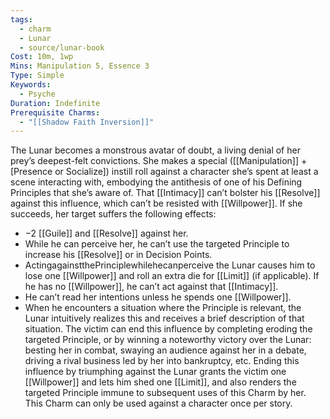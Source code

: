 ```yaml
---
tags:
  - charm
  - Lunar
  - source/lunar-book
Cost: 10m, 1wp
Mins: Manipulation 5, Essence 3
Type: Simple
Keywords:
  - Psyche
Duration: Indefinite
Prerequisite Charms:
  - "[[Shadow Faith Inversion]]"
---
```

The Lunar becomes a monstrous avatar of doubt, a living denial of her prey’s deepest-felt convictions. She makes a special ([[Manipulation]] + [Presence or Socialize]) instill roll against a character she’s spent at least a scene interacting with, embodying the antithesis of one of his Defining Principles that she’s aware of. That [[Intimacy]] can’t bolster his [[Resolve]] against this influence, which can’t be resisted with [[Willpower]]. If she succeeds, her target suffers the following effects: 
-  −2 [[Guile]] and [[Resolve]] against her. 
-  While he can perceive her, he can’t use the targeted Principle to increase his [[Resolve]] or in Decision Points. 
-  ActingagainstthePrinciplewhilehecanperceive the Lunar causes him to lose one [[Willpower]] and roll an extra die for [[Limit]] (if applicable). If he has no [[Willpower]], he can’t act against that [[Intimacy]]. 
-  He can’t read her intentions unless he spends one [[Willpower]]. 
-  When he encounters a situation where the Principle is relevant, the Lunar intuitively realizes this and receives a brief description of that situation. The victim can end this influence by completing eroding the targeted Principle, or by winning a noteworthy victory over the Lunar: besting her in combat, swaying an audience against her in a debate, driving a rival business led by her into bankruptcy, etc. Ending this influence by triumphing against the Lunar grants the victim one [[Willpower]] and lets him shed one [[Limit]], and also renders the targeted Principle immune to subsequent uses of this Charm by her. This Charm can only be used against a character once per story.